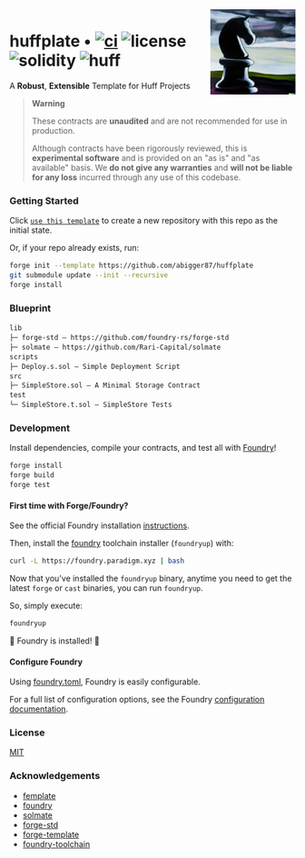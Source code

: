 <img align="right" width="150" height="150" top="100" src="./assets/plate.png">

# huffplate • [![ci](https://github.com/abigger87/huffplate/actions/workflows/ci.yaml/badge.svg)](https://github.com/abigger87/huffplate/actions/workflows/ci.yaml) ![license](https://img.shields.io/github/license/abigger87/huffplate?label=license) ![solidity](https://img.shields.io/badge/solidity-^0.8.15-lightgrey) ![huff](https://img.shields.io/badge/huff-0.3.0-8b6c5c)

A **Robust**, **Extensible** Template for Huff Projects

> **Warning**
>
> These contracts are **unaudited** and are not recommended for use in production.
>
> Although contracts have been rigorously reviewed, this is **experimental software** and is provided on an "as is" and "as available" basis.
> We **do not give any warranties** and **will not be liable for any loss** incurred through any use of this codebase.


### Getting Started

Click [`use this template`](https://github.com/abigger87/huffplate/generate) to create a new repository with this repo as the initial state.

Or, if your repo already exists, run:
```sh
forge init --template https://github.com/abigger87/huffplate
git submodule update --init --recursive
forge install
```


### Blueprint

```txt
lib
├─ forge-std — https://github.com/foundry-rs/forge-std
├─ solmate — https://github.com/Rari-Capital/solmate
scripts
├─ Deploy.s.sol — Simple Deployment Script
src
├─ SimpleStore.sol — A Minimal Storage Contract
test
└─ SimpleStore.t.sol — SimpleStore Tests
```


### Development

Install dependencies, compile your contracts, and test all with [Foundry](https://github.com/foundry-rs/foundry)!

```bash
forge install
forge build
forge test
```


#### First time with Forge/Foundry?

See the official Foundry installation [instructions](https://github.com/foundry-rs/foundry/blob/master/README.md#installation).

Then, install the [foundry](https://github.com/foundry-rs/foundry) toolchain installer (`foundryup`) with:
```bash
curl -L https://foundry.paradigm.xyz | bash
```

Now that you've installed the `foundryup` binary,
anytime you need to get the latest `forge` or `cast` binaries,
you can run `foundryup`.

So, simply execute:
```bash
foundryup
```

🎉 Foundry is installed! 🎉


#### Configure Foundry

Using [foundry.toml](./foundry.toml), Foundry is easily configurable.

For a full list of configuration options, see the Foundry [configuration documentation](https://github.com/foundry-rs/foundry/blob/master/config/README.md#all-options).


### License

[MIT](https://github.com/abigger87/huffplate/blob/master/LICENSE)


### Acknowledgements

- [femplate](https://github.com/abigger87/femplate)
- [foundry](https://github.com/foundry-rs/foundry)
- [solmate](https://github.com/Rari-Capital/solmate)
- [forge-std](https://github.com/brockelmore/forge-std)
- [forge-template](https://github.com/foundry-rs/forge-template)
- [foundry-toolchain](https://github.com/foundry-rs/foundry-toolchain)

